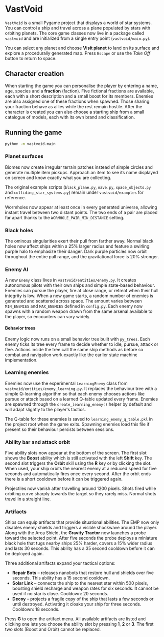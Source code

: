 # VastVoid

`VastVoid` is a small Pygame project that displays a world of star systems.
You can control a ship and travel across a plane populated by stars with
orbiting planets.
The core game classes now live in a package called `vastvoid` and are
initialized from a single entry point (`vastvoid/main.py`).

You can select any planet and choose **Visit planet** to land on its surface
and explore a procedurally generated map. Press `Escape` or use the *Take Off*
button to return to space.

## Character creation

When starting the game you can personalise the player by entering a name,
age, species and a **fraction** (faction). Five fictional fractions are
available, each with a short description and a small boost for its members.
Enemies are also assigned one of these fractions when spawned. Those sharing
your fraction behave as allies while the rest remain hostile.
After the character is created you can also choose a starting ship from a
small catalogue of models, each with its own brand and classification.

## Running the game

```bash
python -m vastvoid.main
```

### Planet surfaces

Biomes now create irregular terrain patches instead of simple circles and
generate multiple item pickups. Approach an item to see its name displayed on
screen and know exactly what you are collecting.

The original example scripts (`black_plane.py`, `nave.py`, `space_objects.py`
and `colliding_star_systems.py`) remain under `vastvoid/examples` for reference.

Wormholes now appear at least once in every generated universe, allowing
instant travel between two distant points. The two ends of a pair are
placed far apart thanks to the `WORMHOLE_PAIR_MIN_DISTANCE` setting.

### Black holes
The ominous singularities exert their pull from farther away. Normal black
holes now affect ships within a 25% larger radius and feature a swirling
purple halo to emphasize their danger. Dark purple particles now orbit
throughout the entire pull range, and the gravitational force is 20% stronger.

### Enemy AI

A new `Enemy` class lives in `vastvoid/entities/enemy.py`. It creates autonomous pilots
with their own ships and simple state-based behaviour. Enemies can pursue
the player, fire at close range, or retreat when their hull integrity is
low. When a new game starts, a random number of enemies is generated and
scattered across space. The amount varies between `MIN_ENEMIES` and
`MAX_ENEMIES` defined in `config.py`.
Each enemy now spawns with a random weapon drawn from the same arsenal
available to the player, so encounters can vary widely.

#### Behavior trees

Enemy logic now runs on a small behavior tree built with `py_trees`. Each
enemy ticks its tree every frame to decide whether to idle, pursue, attack or
flee. Actions inside the tree call the same ship methods as before so combat
and navigation work exactly like the earlier state machine implementation.

### Learning enemies
Enemies now use the experimental `LearningEnemy` class from
`vastvoid/entities/enemy_learning.py`. It replaces the behaviour tree with a simple
Q-learning algorithm so that each enemy chooses actions like pursue or attack
based on a learned Q-table updated every frame. Enemies are spawned through the
`create_learning_enemy()` helper by default and will adapt slightly to the
player's tactics.

The Q-table for these enemies is saved to `learning_enemy_q_table.pkl` in the
project root when the game exits. Spawning enemies load this file if present so
their behaviour persists between sessions.

### Ability bar and attack orbit
Five ability slots now appear at the bottom of the screen. The first slot shows
the **Boost** ability which is still activated with the left **Shift** key. The
second slot triggers the **Orbit** skill using the **R** key or by clicking the
slot. When used, your ship orbits the nearest enemy at a reduced speed for five
seconds and automatically fires once every second. After the orbit ends there
is a short cooldown before it can be triggered again.

Projectiles now vanish after travelling around 1200 pixels. Shots fired while
orbiting curve sharply towards the target so they rarely miss. Normal shots
travel in a straight line.

### Artifacts
Ships can equip artifacts that provide situational abilities. The EMP now only
disables enemy shields and triggers a visible shockwave around the player.
Along with the Area Shield, the **Gravity Tractor** now launches a probe toward
the selected point. After five seconds the probe deploys a miniature black hole
that tugs nearby ships 25% harder, covers a 15% wider radius and lasts
30&nbsp;seconds. This ability has a 35&nbsp;second cooldown before it can be
deployed again.

Three additional artifacts expand your tactical options:

* **Repair Bots** – releases nanobots that restore hull and shields over five
  seconds. This ability has a 15&nbsp;second cooldown.
* **Solar Link** – connects the ship to the nearest star within 500 pixels,
  boosting shield recharge and weapon rates for six seconds. It cannot be used
  if no star is close. Cooldown: 20&nbsp;seconds.
* **Decoy** – projects a fragile copy of the ship that lasts a few seconds or
  until destroyed. Activating it cloaks your ship for three seconds. Cooldown:
  18&nbsp;seconds.

Press **G** to open the artifact menu. All available artifacts are listed and
clicking one lets you choose the ability slot by pressing **1**, **2** or **3**.
The first two slots (Boost and Orbit) cannot be replaced.
